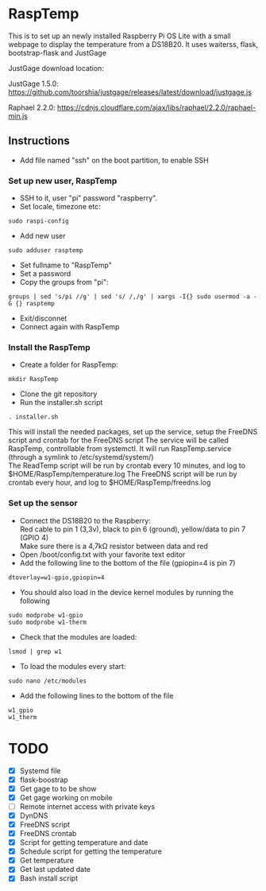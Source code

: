 # RaspTemp
This is to set up an newly installed Raspberry Pi OS Lite with a small webpage to display the temperature from a DS18B20.
It uses waiterss, flask, bootstrap-flask and JustGage

JustGage download location:

JustGage 1.5.0: https://github.com/toorshia/justgage/releases/latest/download/justgage.js

Raphael 2.2.0: https://cdnjs.cloudflare.com/ajax/libs/raphael/2.2.0/raphael-min.js

## Instructions

- Add file named "ssh" on the boot partition, to enable SSH

### Set up new user, RaspTemp
- SSH to it, user "pi" password "raspberry".
- Set locale, timezone etc:
```
sudo raspi-config
```
- Add new user
```
sudo adduser rasptemp
```
- Set fullname to "RaspTemp"
- Set a password
- Copy the groups from "pi":
```
groups | sed 's/pi //g' | sed 's/ /,/g' | xargs -I{} sudo usermod -a -G {} rasptemp
```
- Exit/disconnet
- Connect again with RaspTemp
### Install the RaspTemp
- Create a folder for RaspTemp:
```
mkdir RaspTemp
```
- Clone the git repository
- Run the installer.sh script
```
. installer.sh
```
This will install the needed packages, set up the service, setup the FreeDNS script and crontab for the FreeDNS script
The service will be called RaspTemp, controllable from systemctl. It will run RaspTemp.service (through a symlink to /etc/systemd/system/)  
The ReadTemp script will be run by crontab every 10 minutes, and log to $HOME/RaspTemp/temperature.log
The FreeDNS script will be run by crontab every hour, and log to $HOME/RaspTemp/freedns.log
 
 ### Set up the sensor
- Connect the DS18B20 to the Raspberry:  
Red cable to pin 1 (3,3v), black to pin 6 (ground), yellow/data to pin 7 (GPIO 4)  
Make sure there is a 4,7kΩ resistor between data and red  
- Open /boot/config.txt with your favorite text editor
- Add the following line to the bottom of the file (gpiopin=4 is pin 7)
```
dtoverlay=w1-gpio,gpiopin=4
```
- You should also load in the device kernel modules by running the following
```
sudo modprobe w1-gpio
sudo modprobe w1-therm
```
- Check that the modules are loaded:
```
lsmod | grep w1
```
- To load the modules every start:
```
sudo nano /etc/modules
```
- Add the following lines to the bottom of the file
```
w1_gpio
w1_therm
```

# TODO
- [x] Systemd file
- [x] flask-boostrap
- [x] Get gage to to be show
- [x] Get gage working on mobile
- [ ] Remote internet access with private keys
- [x] DynDNS
- [x] FreeDNS script
- [x] FreeDNS crontab
- [x] Script for getting temperature and date
- [x] Schedule script for getting the temperature
- [x] Get temperature
- [x] Get last updated date
- [x] Bash install script

